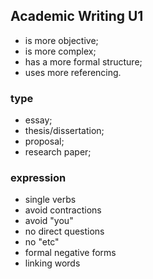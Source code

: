 ## Academic Writing U1
- is more objective;
- is more complex;
- has a more formal structure;
- uses more referencing.
### type 
- essay;
- thesis/dissertation;
- proposal;
- research paper;
### expression
- single verbs
- avoid contractions
- avoid "you"
- no direct questions
- no "etc"
- formal negative forms
- linking words